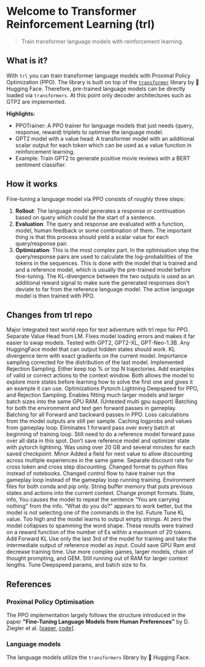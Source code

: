 # Welcome to Transformer Reinforcement Learning (trl)
> Train transformer language models with reinforcement learning.


## What is it?
With `trl` you can train transformer language models with Proximal Policy Optimization (PPO). The library is built on top of the [`transformer`](https://github.com/huggingface/transformers) library by  🤗 Hugging Face. Therefore, pre-trained language models can be directly loaded via `transformers`. At this point only decoder architectures such as GTP2 are implemented.

**Highlights:**
- PPOTrainer: A PPO trainer for language models that just needs (query, response, reward) triplets to optimise the language model.
- GPT2 model with a value head: A transformer model with an additional scalar output for each token which can be used as a value function in reinforcement learning.
- Example: Train GPT2 to generate positive movie reviews with a BERT sentiment classifier.

## How it works
Fine-tuning a language model via PPO consists of roughly three steps:

1. **Rollout**: The language model generates a response or continuation based on query which could be the start of a sentence.
2. **Evaluation**: The query and response are evaluated with a function, model, human feedback or some combination of them. The important thing is that this process should yield a scalar value for each query/response pair.
3. **Optimization**: This is the most complex part. In the optimisation step the query/response pairs are used to calculate the log-probabilities of the tokens in the sequences. This is done with the model that is trained and and a reference model, which is usually the pre-trained model before fine-tuning. The KL-divergence between the two outputs is used as an additional reward signal to make sure the generated responses don't deviate to far from the reference language model. The active language model is then trained with PPO.

## Changes from trl repo
Major
Integrated text world repo for text adventure with trl repo for PPO.
Separate Value Head from LM. Fixes model loading errors and makes it far easier to swap models. Tested with GPT2, GPT2-XL, GPT-Neo-1.3B. Any HuggingFace model that can output hidden states should work.
KL divergence term with exact gradients on the current model. Importance sampling corrected for the distribution of the last model.
Implemented Rejection Sampling. Either keep top % or top N trajectories.
Add examples of valid or correct actions to the context window. Both allows the model to explore more states before learning how to solve the first one and gives it an example it can use.
Optimizations
Pytorch Lightning Deepspeed for PPO, and Rejection Sampling. Enables fitting much larger models and larger batch sizes into the same GPU RAM. (Untested multi gpu support)
Batching for both the environment and text gen forward passes in gameplay. Batching for all Forward and backward passes in PPO. Loss calculations from the model outputs are still per sample.
Caching logprobs and values from gameplay loop. Eliminates 1 forward pass over every batch at beginning of training loop. Still need to do a reference model forward pass over all data in this spot.
Don’t save reference model and optimizer state with pytorch lightning. Was using over 20 GB and several minutes for each saved checkpoint.
Minor
Added a field for next value to allow discounting across multiple experiences in the same game. Separate discount rate for cross token and cross step discounting.
Changed format to python files instead of notebooks.
Changed control flow to have trainer run the gameplay loop instead of the gameplay loop running training.
Environment files for both conda and pip only.
String buffer memory that puts previous states and actions into the current context.
Change prompt formats. State, info, You <output action> causes the model to repeat the sentence “You are carrying nothing” from the info. “What do you do?” appears to work better, but the model is not selecting one of the commands in the list.
Future
Tune KL value. Too high and the model learns to output empty strings. At zero the model collapses to spamming the word shape. These results were trained on a reward function of the number of Es within a maximum of 20 tokens.
Add Forward KL
Use only the last 3rd of the model for training and take the intermediate output of reference model as input. Could save GPU Ram and decrease training time.
Use more complex games, larger models, chain of thought prompting, and GEM.
Still running out of RAM for larger context lengths. Tune Deepspeed params, and batch size to fix.

## References

### Proximal Policy Optimisation
The PPO implementation largely follows the structure introduced in the paper **"Fine-Tuning Language Models from Human Preferences"** by D. Ziegler et al. \[[paper](https://arxiv.org/pdf/1909.08593.pdf), [code](https://github.com/openai/lm-human-preferences)].

### Language models
The language models utilize the `transformers` library by 🤗 Hugging Face.
